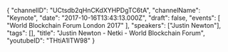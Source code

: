 {
    "channelID": "UCtsdb2qHnCKdXYHPDgTC6tA",
    "channelName": "Keynote",
    "date": "2017-10-16T13:43:13.000Z",
    "draft": false,
    "events": [
        "World Blockchain Forum London 2017"
    ],
    "speakers": ["Justin Newton"],
    "tags": [],
    "title": "Justin Newton - Netki - World Blockchain Forum",
    "youtubeID": "THtiA1lTW98"
}
